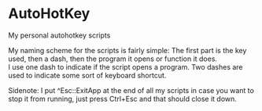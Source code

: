 # AutoHotKey
My personal autohotkey scripts

My naming scheme for the scripts is fairly simple:
The first part is the key used, then a dash, then the program it opens or function it does.  
I use one dash to indicate if the script opens a program.
Two dashes are used to indicate some sort of keyboard shortcut.

Sidenote: I put ^Esc::ExitApp at the end of all my scripts in case you want to stop it from running, just press Ctrl+Esc and that should close it down. 
